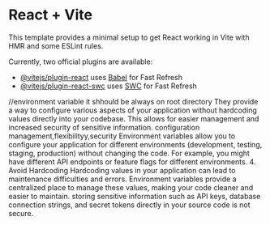 # React + Vite

This template provides a minimal setup to get React working in Vite with HMR and some ESLint rules.

Currently, two official plugins are available:

- [@vitejs/plugin-react](https://github.com/vitejs/vite-plugin-react/blob/main/packages/plugin-react/README.md) uses [Babel](https://babeljs.io/) for Fast Refresh
- [@vitejs/plugin-react-swc](https://github.com/vitejs/vite-plugin-react-swc) uses [SWC](https://swc.rs/) for Fast Refresh

//environment variable 
it shhould be always  on root directory
They provide a way to configure various aspects of your application without hardcoding values directly into your codebase. This allows for easier management and increased security of sensitive information.
configuration management,flexibilityy,security
Environment variables allow you to configure your application for different environments (development, testing, staging, production) without changing the code. For example, you might have different API endpoints or feature flags for different environments.
4. Avoid Hardcoding
Hardcoding values in your application can lead to maintenance difficulties and errors. Environment variables provide a centralized place to manage these values, making your code cleaner and easier to maintain.
storing sensitive information such as API keys, database connection strings, and secret tokens directly in your source code is not secure.
